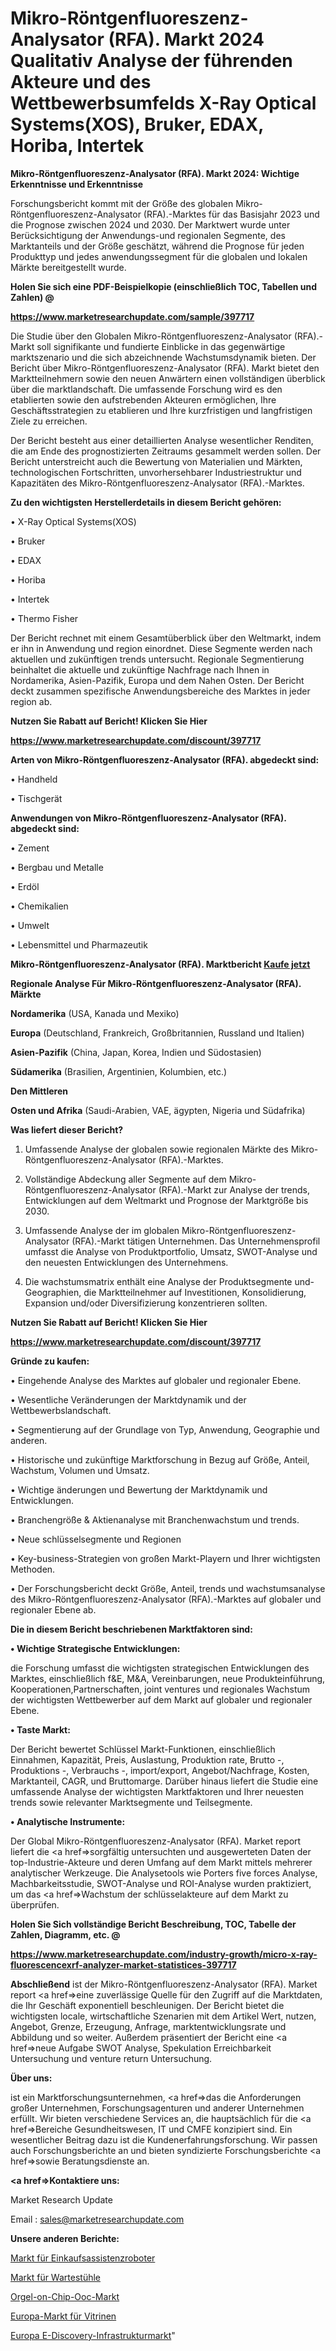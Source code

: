 # Mikro-Röntgenfluoreszenz-Analysator (RFA). Markt 2024 Qualitativ Analyse der führenden Akteure und des Wettbewerbsumfelds X-Ray Optical Systems(XOS), Bruker, EDAX, Horiba, Intertek

<strong>Mikro-Röntgenfluoreszenz-Analysator (RFA). Markt 2024: Wichtige Erkenntnisse und Erkenntnisse</strong>

Forschungsbericht kommt mit der Größe des globalen Mikro-Röntgenfluoreszenz-Analysator (RFA).-Marktes für das Basisjahr 2023 und die Prognose zwischen 2024 und 2030. Der Marktwert wurde unter Berücksichtigung der Anwendungs-und regionalen Segmente, des Marktanteils und der Größe geschätzt, während die Prognose für jeden Produkttyp und jedes anwendungssegment für die globalen und lokalen Märkte bereitgestellt wurde.



<strong>Holen Sie sich eine PDF-Beispielkopie (einschließlich TOC, Tabellen und Zahlen) @
</strong>

<strong><a href=https://www.marketresearchupdate.com/sample/397717>

<strong>https://www.marketresearchupdate.com/sample/397717</u></font></a></strong></strong>

Die Studie über den Globalen Mikro-Röntgenfluoreszenz-Analysator (RFA).-Markt soll signifikante und fundierte Einblicke in das gegenwärtige marktszenario und die sich abzeichnende Wachstumsdynamik bieten. Der Bericht über Mikro-Röntgenfluoreszenz-Analysator (RFA). Markt bietet den Marktteilnehmern sowie den neuen Anwärtern einen vollständigen überblick über die marktlandschaft. Die umfassende Forschung wird es den etablierten sowie den aufstrebenden Akteuren ermöglichen, Ihre Geschäftsstrategien zu etablieren und Ihre kurzfristigen und langfristigen Ziele zu erreichen.

Der Bericht besteht aus einer detaillierten Analyse wesentlicher Renditen, die am Ende des prognostizierten Zeitraums gesammelt werden sollen. Der Bericht unterstreicht auch die Bewertung von Materialien und Märkten, technologischen Fortschritten, unvorhersehbarer Industriestruktur und Kapazitäten des Mikro-Röntgenfluoreszenz-Analysator (RFA).-Marktes.



<strong>Zu den wichtigsten Herstellerdetails in diesem Bericht gehören:</strong>

• X-Ray Optical Systems(XOS)

• Bruker

• EDAX

• Horiba

• Intertek

• Thermo Fisher

Der Bericht rechnet mit einem Gesamtüberblick über den Weltmarkt, indem er ihn in Anwendung und region einordnet. Diese Segmente werden nach aktuellen und zukünftigen trends untersucht. Regionale Segmentierung beinhaltet die aktuelle und zukünftige Nachfrage nach Ihnen in Nordamerika, Asien-Pazifik, Europa und dem Nahen Osten. Der Bericht deckt zusammen spezifische Anwendungsbereiche des Marktes in jeder region ab.



<strong>Nutzen Sie Rabatt auf Bericht! Klicken Sie Hier
</strong>

<strong><a href=https://www.marketresearchupdate.com/discount/397717>https://www.marketresearchupdate.com/discount/397717</b></u></font></strong></a>



<strong>Arten von Mikro-Röntgenfluoreszenz-Analysator (RFA). abgedeckt sind:</strong>

• Handheld

• Tischgerät



<strong>Anwendungen von Mikro-Röntgenfluoreszenz-Analysator (RFA). abgedeckt sind:</strong>

• Zement

• Bergbau und Metalle

• Erdöl

• Chemikalien

• Umwelt

• Lebensmittel und Pharmazeutik



<strong>Mikro-Röntgenfluoreszenz-Analysator (RFA). Marktbericht <a href=https://www.marketresearchupdate.com/buynow/397717>Kaufe jetzt</a></strong>



<strong>Regionale Analyse Für Mikro-Röntgenfluoreszenz-Analysator (RFA). Märkte</strong>



<strong>Nordamerika</strong> (USA, Kanada und Mexiko)



<strong>Europa</strong> (Deutschland, Frankreich, Großbritannien, Russland und Italien)



<strong>Asien-Pazifik</strong> (China, Japan, Korea, Indien und Südostasien)



<strong>Südamerika</strong> (Brasilien, Argentinien, Kolumbien, etc.)



<strong>Den Mittleren</strong> 

<strong>Osten und Afrika</strong> (Saudi-Arabien, VAE, ägypten, Nigeria und Südafrika)



<strong>Was liefert dieser Bericht?</strong>

1. Umfassende Analyse der globalen sowie regionalen Märkte des Mikro-Röntgenfluoreszenz-Analysator (RFA).-Marktes.

2. Vollständige Abdeckung aller Segmente auf dem Mikro-Röntgenfluoreszenz-Analysator (RFA).-Markt zur Analyse der trends, Entwicklungen auf dem Weltmarkt und Prognose der Marktgröße bis 2030.

3. Umfassende Analyse der im globalen Mikro-Röntgenfluoreszenz-Analysator (RFA).-Markt tätigen Unternehmen. Das Unternehmensprofil umfasst die Analyse von Produktportfolio, Umsatz, SWOT-Analyse und den neuesten Entwicklungen des Unternehmens.

4. Die wachstumsmatrix enthält eine Analyse der Produktsegmente und-Geographien, die Marktteilnehmer auf Investitionen, Konsolidierung, Expansion und/oder Diversifizierung konzentrieren sollten.



<strong>Nutzen Sie Rabatt auf Bericht! Klicken Sie Hier
</strong>

<strong><a href=https://www.marketresearchupdate.com/discount/397717>https://www.marketresearchupdate.com/discount/397717</b></u></font></strong></a>



<strong>Gründe zu kaufen:</strong>

• Eingehende Analyse des Marktes auf globaler und regionaler Ebene.

• Wesentliche Veränderungen der Marktdynamik und der Wettbewerbslandschaft.

• Segmentierung auf der Grundlage von Typ, Anwendung, Geographie und anderen.

• Historische und zukünftige Marktforschung in Bezug auf Größe, Anteil, Wachstum, Volumen und Umsatz.

• Wichtige änderungen und Bewertung der Marktdynamik und Entwicklungen.

• Branchengröße &amp; Aktienanalyse mit Branchenwachstum und trends.

• Neue schlüsselsegmente und Regionen

• Key-business-Strategien von großen Markt-Playern und Ihrer wichtigsten Methoden.

• Der Forschungsbericht deckt Größe, Anteil, trends und wachstumsanalyse des Mikro-Röntgenfluoreszenz-Analysator (RFA).-Marktes auf globaler und regionaler Ebene ab.



<strong>Die in diesem Bericht beschriebenen Marktfaktoren sind:</strong>



<strong>• Wichtige Strategische Entwicklungen:</strong>

die Forschung umfasst die wichtigsten strategischen Entwicklungen des Marktes, einschließlich f&amp;E, M&amp;A, Vereinbarungen, neue Produkteinführung, Kooperationen,Partnerschaften, joint ventures und regionales Wachstum der wichtigsten Wettbewerber auf dem Markt auf globaler und regionaler Ebene.



<strong>• Taste Markt:</strong>

Der Bericht bewertet Schlüssel Markt-Funktionen, einschließlich Einnahmen, Kapazität, Preis, Auslastung, Produktion rate, Brutto -, Produktions -, Verbrauchs -, import/export, Angebot/Nachfrage, Kosten, Marktanteil, CAGR, und Bruttomarge. Darüber hinaus liefert die Studie eine umfassende Analyse der wichtigsten Marktfaktoren und Ihrer neuesten trends sowie relevanter Marktsegmente und Teilsegmente.



<strong>• Analytische Instrumente:</strong>

Der Global Mikro-Röntgenfluoreszenz-Analysator (RFA). Market report liefert die <a href=>sorgf</a>ältig untersuchten und ausgewerteten Daten der top-Industrie-Akteure und deren Umfang auf dem Markt mittels mehrerer analytischer Werkzeuge. Die Analysetools wie Porters five forces Analyse, Machbarkeitsstudie, SWOT-Analyse und ROI-Analyse wurden praktiziert, um das <a href=>Wachstum</a> der schlüsselakteure auf dem Markt zu überprüfen.



<strong>Holen Sie Sich vollständige Bericht Beschreibung, TOC, Tabelle der Zahlen, Diagramm, etc. @ </strong>

<strong><a href=https://www.marketresearchupdate.com/industry-growth/micro-x-ray-fluorescencexrf-analyzer-market-statistices-397717>https://www.marketresearchupdate.com/industry-growth/micro-x-ray-fluorescencexrf-analyzer-market-statistices-397717</a></font></strong>



<strong>Abschließend</strong> ist der Mikro-Röntgenfluoreszenz-Analysator (RFA). Market report <a href=>eine</a> zuverlässige Quelle für den Zugriff auf die Marktdaten, die Ihr Geschäft exponentiell beschleunigen. Der Bericht bietet die wichtigsten locale, wirtschaftliche Szenarien mit dem Artikel Wert, nutzen, Angebot, Grenze, Erzeugung, Anfrage, marktentwicklungsrate und Abbildung und so weiter. Außerdem präsentiert der Bericht eine <a href=>neue</a> Aufgabe SWOT Analyse, Spekulation Erreichbarkeit Untersuchung und venture return Untersuchung.



<strong>Über uns:</strong>

 ist ein Marktforschungsunternehmen, <a href=>das</a> die Anforderungen großer Unternehmen, Forschungsagenturen und anderer Unternehmen erfüllt. Wir bieten verschiedene Services an, die hauptsächlich für die <a href=>Bereiche</a> Gesundheitswesen, IT und CMFE konzipiert sind. Ein wesentlicher Beitrag dazu ist die Kundenerfahrungsforschung. Wir passen auch Forschungsberichte an und bieten syndizierte Forschungsberichte <a href=>sowie</a> Beratungsdienste an.



<strong><a href=>Kontaktiere uns:</a></strong>

Market Research Update

Email : sales@marketresearchupdate.com



<strong>Unsere anderen Berichte:</strong>

<a href=https://www.linkedin.com/pulse/shopping-assistance-robots-market-latest-report>Markt für Einkaufsassistenzroboter</a>

<a href=https://www.linkedin.com/pulse/waiting-chairs-market-size-share-outlook-growth>Markt für Wartestühle</a>

<a href=https://www.linkedin.com/pulse/organ-on-chip-ooc-market-analysis-segment-region>Orgel-on-Chip-Ooc-Markt</a>

<a href=https://www.linkedin.com/pulse/europe-display-cases-market-2023-2030-explained>Europa-Markt für Vitrinen</a>

<a href=https://www.linkedin.com/pulse/europe-e-discovery-infrastructure-market-n0tbf/>Europa E-Discovery-Infrastrukturmarkt</a>"
